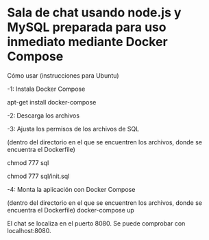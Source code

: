 # Sala de chat usando node.js y MySQL preparada para uso inmediato mediante Docker Compose

Cómo usar (instrucciones para Ubuntu)

-1: Instala Docker Compose

apt-get install docker-compose

-2: Descarga los archivos

-3: Ajusta los permisos de los archivos de SQL

(dentro del directorio en el que se encuentren los archivos, donde se encuentra el Dockerfile)

chmod 777 sql

chmod 777 sql/init.sql

-4: Monta la aplicación con Docker Compose

(dentro del directorio en el que se encuentren los archivos, donde se encuentra el Dockerfile)
docker-compose up

El chat se localiza en el puerto 8080. Se puede comprobar con localhost:8080.
